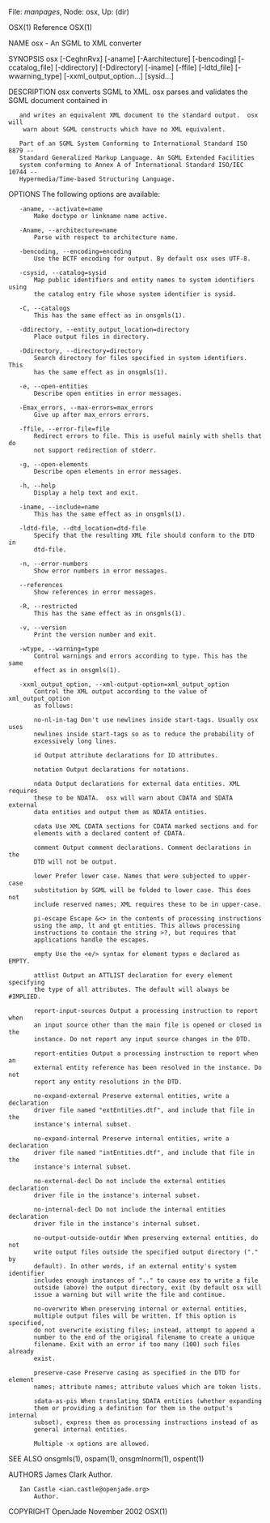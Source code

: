 File: *manpages*,  Node: osx,  Up: (dir)

OSX(1)                             Reference                            OSX(1)



NAME
       osx - An SGML to XML converter

SYNOPSIS
       osx [-CeghnRvx] [-aname] [-Aarchitecture] [-bencoding] [-ccatalog_file]
           [-ddirectory] [-Ddirectory] [-iname] [-ffile] [-ldtd_file]
           [-wwarning_type] [-xxml_output_option...] [sysid...]

DESCRIPTION
       osx converts SGML to XML.  osx parses and validates the SGML document
       contained in

       and writes an equivalent XML document to the standard output.  osx will
        warn about SGML constructs which have no XML equivalent.

       Part of an SGML System Conforming to International Standard ISO 8879 --
       Standard Generalized Markup Language. An SGML Extended Facilities
       system conforming to Annex A of International Standard ISO/IEC 10744 --
       Hypermedia/Time-based Structuring Language.

OPTIONS
       The following options are available:

       -aname, --activate=name
           Make doctype or linkname name active.

       -Aname, --architecture=name
           Parse with respect to architecture name.

       -bencoding, --encoding=encoding
           Use the BCTF encoding for output. By default osx uses UTF-8.

       -csysid, --catalog=sysid
           Map public identifiers and entity names to system identifiers using
           the catalog entry file whose system identifier is sysid.

       -C, --catalogs
           This has the same effect as in onsgmls(1).

       -ddirectory, --entity_output_location=directory
           Place output files in directory.

       -Ddirectory, --directory=directory
           Search directory for files specified in system identifiers. This
           has the same effect as in onsgmls(1).

       -e, --open-entities
           Describe open entities in error messages.

       -Emax_errors, --max-errors=max_errors
           Give up after max_errors errors.

       -ffile, --error-file=file
           Redirect errors to file. This is useful mainly with shells that do
           not support redirection of stderr.

       -g, --open-elements
           Describe open elements in error messages.

       -h, --help
           Display a help text and exit.

       -iname, --include=name
           This has the same effect as in onsgmls(1).

       -ldtd-file, --dtd_location=dtd-file
           Specify that the resulting XML file should conform to the DTD in
           dtd-file.

       -n, --error-numbers
           Show error numbers in error messages.

       --references
           Show references in error messages.

       -R, --restricted
           This has the same effect as in onsgmls(1).

       -v, --version
           Print the version number and exit.

       -wtype, --warning=type
           Control warnings and errors according to type. This has the same
           effect as in onsgmls(1).

       -xxml_output_option, --xml-output-option=xml_output_option
           Control the XML output according to the value of xml_output_option
           as follows:

           no-nl-in-tag Don't use newlines inside start-tags. Usually osx uses
           newlines inside start-tags so as to reduce the probability of
           excessively long lines.

           id Output attribute declarations for ID attributes.

           notation Output declarations for notations.

           ndata Output declarations for external data entities. XML requires
           these to be NDATA.  osx will warn about CDATA and SDATA external
           data entities and output them as NDATA entities.

           cdata Use XML CDATA sections for CDATA marked sections and for
           elements with a declared content of CDATA.

           comment Output comment declarations. Comment declarations in the
           DTD will not be output.

           lower Prefer lower case. Names that were subjected to upper-case
           substitution by SGML will be folded to lower case. This does not
           include reserved names; XML requires these to be in upper-case.

           pi-escape Escape &<> in the contents of processing instructions
           using the amp, lt and gt entities. This allows processing
           instructions to contain the string >?, but requires that
           applications handle the escapes.

           empty Use the <e/> syntax for element types e declared as EMPTY.

           attlist Output an ATTLIST declaration for every element specifying
           the type of all attributes. The default will always be #IMPLIED.

           report-input-sources Output a processing instruction to report when
           an input source other than the main file is opened or closed in the
           instance. Do not report any input source changes in the DTD.

           report-entities Output a processing instruction to report when an
           external entity reference has been resolved in the instance. Do not
           report any entity resolutions in the DTD.

           no-expand-external Preserve external entities, write a declaration
           driver file named "extEntities.dtf", and include that file in the
           instance's internal subset.

           no-expand-internal Preserve internal entities, write a declaration
           driver file named "intEntities.dtf", and include that file in the
           instance's internal subset.

           no-external-decl Do not include the external entities declaration
           driver file in the instance's internal subset.

           no-internal-decl Do not include the internal entities declaration
           driver file in the instance's internal subset.

           no-output-outside-outdir When preserving external entities, do not
           write output files outside the specified output directory ("." by
           default). In other words, if an external entity's system identifier
           includes enough instances of ".." to cause osx to write a file
           outside (above) the output directory, exit (by default osx will
           issue a warning but will write the file and continue.

           no-overwrite When preserving internal or external entities,
           multiple output files will be written. If this option is specified,
           do not overwrite existing files; instead, attempt to append a
           number to the end of the original filename to create a unique
           filename. Exit with an error if too many (100) such files already
           exist.

           preserve-case Preserve casing as specified in the DTD for element
           names; attribute names; attribute values which are token lists.

           sdata-as-pis When translating SDATA entities (whether expanding
           them or providing a definition for them in the output's internal
           subset), express them as processing instructions instead of as
           general internal entities.

           Multiple -x options are allowed.

SEE ALSO
       onsgmls(1), ospam(1), onsgmlnorm(1), ospent(1)

AUTHORS
       James Clark
           Author.

       Ian Castle <ian.castle@openjade.org>
           Author.

COPYRIGHT
OpenJade                         November 2002                          OSX(1)
